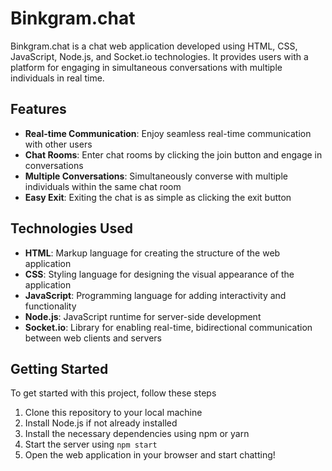 # Binkgram.chat

Binkgram.chat is a chat web application developed using HTML, CSS, JavaScript, Node.js, and Socket.io technologies. It provides users with a platform for engaging in simultaneous conversations with multiple individuals in real time.

## Features

- **Real-time Communication**: Enjoy seamless real-time communication with other users
- **Chat Rooms**: Enter chat rooms by clicking the join button and engage in conversations
- **Multiple Conversations**: Simultaneously converse with multiple individuals within the same chat room
- **Easy Exit**: Exiting the chat is as simple as clicking the exit button

## Technologies Used

- **HTML**: Markup language for creating the structure of the web application
- **CSS**: Styling language for designing the visual appearance of the application
- **JavaScript**: Programming language for adding interactivity and functionality
- **Node.js**: JavaScript runtime for server-side development
- **Socket.io**: Library for enabling real-time, bidirectional communication between web clients and servers

## Getting Started

To get started with this project, follow these steps

1. Clone this repository to your local machine
2. Install Node.js if not already installed
3. Install the necessary dependencies using npm or yarn
4. Start the server using `npm start`
5. Open the web application in your browser and start chatting!
